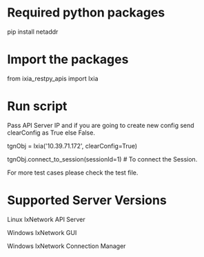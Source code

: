 # Required python packages
pip install netaddr

# Import the packages
from ixia_restpy_apis import Ixia

# Run script
Pass API Server IP and if you are going to create new config send clearConfig as True else False.

tgnObj = Ixia('10.39.71.172', clearConfig=True)

tgnObj.connect_to_session(sessionId=1)  # To connect the Session.

For more test cases please check the test file.

# Supported Server Versions
Linux IxNetwork API Server

Windows IxNetwork GUI

Windows IxNetwork Connection Manager
